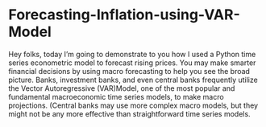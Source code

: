 # Forecasting-Inflation-using-VAR-Model

Hey folks, today I’m going to demonstrate to you how I used a Python time series econometric model to forecast rising prices. You may make smarter financial decisions by using macro forecasting to help you see the broad picture. Banks, investment banks, and even central banks frequently utilize the Vector Autoregressive (VAR)Model, one of the most popular and fundamental macroeconomic time series models, to make macro projections. (Central banks may use more complex macro models, but they might not be any more effective than straightforward time series models.

